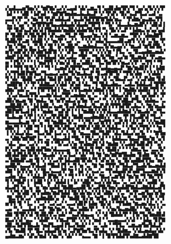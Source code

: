 ▞▄▟▃▃▅▜▅▞▞▝▆▛▇▞▃▞▞▃▄▟▝▟▞▃▆▃▜▝▄▟▊▟▅▜▛▞▜▝▄▞▄▜▞▞▞▛▐▟▝▝▝▟▉▝▐▟▚▟▝▝▆▛▇▜▅▟▅▃▙▃▙▃▛▝▞▝▛▟▚▝▉▞▚▃▛▜▃▞▃▟▝▃▃▃▛▞▛▝▚▝▆▞▜▝▛▟▚▟▟▃▟▝▄▃▙▜▟▜▜▛▇▜▟▞▅▃▝▝▛▟▆▞▄▃▆▃▜▜▚▃▚▝▄▞▚▝▆▜▛▛▇▜▄▃▟▟▄▟▞▟▄▟▞▜▛▜▝▝▜▞▝▟▃▃▙▃▆▟▛▞▝▟▊▟▐▝▛▝▉▟▚▃▛▟▞▟▐▜▙▟▟▞▅▟█▞▟▟▅▜▙▜▜▝▚▝█▞▞▃▛▝▐▟▅▃▚▞▄▞▄▟▛▝▉▟▉▞▚▜▙▜▟▜▝▟▚▃▅▞▜▃▛▝█▃▄▞▆▃▚▜▝▃▆▃▆▃▝▜▛▞▝▟▅▟▇▜▜▟█▞▛▃▆▝▟▟█▝▞▝▅▞▛▝▃▞▝▃▝▝▞▞▚▟▄▜▃▃▃▟▊▃▆▜▝▞▟▝▃▜▄▝▛▞▆▝▞▜▅▝▄▝▚▜▞▝█▝▐▞▚▟█▞▚▃▆▟▅▟▃▃▜▞▅▃▄▞▞▝▆▃▟▝▆▜▟▜▙▝▅▜▚▟▛▟▚▜▛▟▆▜▟▛▇▝▞▝▟▜▃▝█▜▚▞▝▞▞▞▆▝▐▜▃▝▃▝▉▃▄▟▆▃▅▟▞▟▆▛▐▟▞▜▞▝▟▜▜▟▄▟▝▟▞▃▟▃▝▜▛▃▝▜▄▜▞▜▅▝▃▞▆▝█▃▆▟▞▝▛▃▅▃▅▝▐▜▞▞▝▝▐▝▅▟▜▜▝▞▅▞▟▝▊▃▚▟▉▞▝▜▃▜▅▜▛▞▅▃▞▞▛▝▃▜▜▝▝▜▛▝▝▜▜▝▊▜▞▞▝▝▜▝▐▃▅▟▚▜▛▜▚▃▞▜▚▞▄▟▄▃▄▃▛▝▇▞▆▟▊▛▐▝▐▟▇▞▞▜▜▟▊▛▇▜▄▞▜▃▄▃▞▃▙▞▜▞▆▃▙▃▛▝▊▃▟▜▛▜▞▝▜▜▞▟▅▝▝▞▟▟▞▜▝▟▞▝█▟█▝▃▟▟▝▇▟▐▛▐▟▊▝▆▝▞▝█▝▊▝▟▝▃▜▙▃▛▃▞▝▞▃▛▟▆▝▊▟▚▟█▛▇▝▞▝▛▝▟▟▇▃▞▞▟▟▝▟▚▟▝▟▃▝▜▝█▟▃▟▅▃▝▃▟▃▜▟▟▃▟▝█▜▛▟▆▞▚▟▞▃▝▝▐▜▛▜▜▟▐▝▅▃▚▜▜▃▅▟▞▟▆▟▚▜▟▝▐▝▆▟▇▞▟▟▉▞▜▜▝▞▝▞▃▞▅▃▙▜▜▞▃▃▆▞▟▃▞▜▛▃▅▟▅▞▄▝▃▝▝▟▝▟▅▃▞▟▜▝▄▝▄▞▙▟▚▝▛▟▉▞▅▃▅▝▇▝▅▟▃▝▅▝▅▜▚▟▃▞▄▜▅▝▛▃▞▝▚▝▞▞▛▟█▃▛▜▄▝▟▟▅▃▝▃▄▟█▟▉▞▚▝▐▟▐▟▉▃▚▃▅▝▊▃▛▟▅▟▃▞▙▃▛▟▚▜▜▜▟▜▛▃▙▃▚▝▇▞▅▃▙▟▉▛▇▜▃▟▐▜▝▝▅▟▅▝▚▟▚▛▐▝▐▝▆▟█▞▞▞▛▟▃▃▟▟▆▟▝▞▆▃▟▞▚▞▜▃▜▃▙▃▆▝▞▛▐▝▞▞▃▞▛▟▜▟▚▝▇▟▊▃▃▟▅▟▉▞▞▝▉▃▝▛▐▜▃▟▛▟▝▜▃▞▆▃▃▃▙▃▆▝▛▝▄▝▜▝▆▟█▃▜▞▃▝▝▞▜▞▃▞▆▜▜▝▄▟▚▜▝▟▞▃▛▝▞▞▆▟█▟▇▞▜▝▝▟█▝▜▝▐▝█▞▜▞▟▜▄▞▟▜▛▟▝▟▉▞▚▜▟▟▃▝▝▞▙▞▞▜▜▞▝▝▆▝▐▝▞▟▃▞▟▃▝▜▃▞▙▛▐▃▞▃▚▝▊▝▅▃▃▜▙▞▜▟▛▝▟▃▜▟▃▞▄▞▙▝▝▝▇▜▅▃▝▟▇▞▆▛▇▛▐▃▝▃▝▟▄▃▟▟▝▜▙▝▐▜▞▃▞▟▝▝▐▟▟▃▃▜▄▃▛▜▙▞▆▝▄▜▝▟▃▝▄▃▝▃▞▞▝▝▉▝▝▜▞▃▞▞▅▝▛▟▅▟▜▝▟▝▆▟▆▝▞▃▟▟▜▟▊▟▜▝▚▞▛▞▄▟▚▃▜▟▊▟▟▜▅▞▟▃▃▃▄▝▜▞▜▟▄▜▝▜▚▝█▟▊▞▝▝▝▟▆▃▜▃▝▃▃▜▞▟▊▟▟▜▟▞▙▜▞▝▆▃▟▞▝▞▃▜▃▞▝▟▞▝▜▝▇▝▅▞▆▛▇▜▙▟▅▝▊▟▆▝▜▞▅▃▜▟▇▟▛▃▆▝█▝▞▝▞▃▞▛▐▟▃▟▉▜▛▟▞▜▝▟▚▞▅▝▄▝█▞▄▟█▟▜▜▄▝▅▞▄▟█▞▚▃▃▞▛▟▃▟▝▜▙▟▐▜▝▃▜▝▅▝▃▝▇▝▆▝▜▜▚▞▜▟▃▞▜▃▟▞▙▃▅▟▟▟▇▝▐▞▛▞▅▝▞▝█▃▚▃▃▞▛▝▇▝▐▟▝▞▚▃▞▃▝▜▚▟▄▟▛▟▚▟▛▜▃▃▆▟▚▜▃▟▅▝▟▃▝▝▟▟▃▛▐▛▇▞▚▝▝▜▝▝▝▝▟▞▃▝▇▃▞▃▆▜▟▝▆▞▆▝▜▝▇▞▜▜▜▝▞▜▙▛▐▝▐▟█▝▐▞▝▟▟▟▐▝▐▞▝▟█▞▚▃▞▞▟▞▆▃▝▃▝▃▞▟▞▝▄▟█▝▄▟▃▟▜▝▅▝▄▝▅▝▅▞▄▟▟▝▇▟█▃▄▟▊▜▞▃▟▜▙▜▅▞▄▟▟▛▇▟▃▟▇▟▟▃▟▜▝▝▞▜▞▟█▝▄▜▚▟▅▞▆▟▜▟▟▝█▞▟▞▅▞▞▟▝▟▇▞▝▞▃▝▚▞▛▃▅▜▄▞▅▜▄▝█▃▜▜▞▃▞▝▄▟▆▟█▞▄▝▛▝▆▟█▝▊▞▅▝▆▜▄▝▐▟▛▞▆▝▃▜▄▞▛▞▙▝▞▜▅▜▜▝▊▝▐▃▝▝▃▞▝▃▞▃▞▝▃▃▞▟▊▛▐▟▅▝█▞▟▝▝▜▜▟▅▝▆▃▅▞▟▃▚▝▃▃▄▝▚▝▃▃▙▟▝▃▛▝▇▞▆▞▚▝▆▃▚▟▇▞▛▝▃▝▝▞▅▞▙▃▅▟█▞▝▝▆▞▞▝▞▟▇▝▉▜▛▞▟▝▊▟▉▞▛▃▚▟▞▝▚▃▛▟▄▃▄▝▞▝▟▝█▟▟▞▛▝▐▜▞▜▄▜▅▟▉▟▇▃▞▞▟▝▄▃▝▝▟▟▛▝▝▞▆▃▛▜▛▝▞▞▚▝▅▟▝▝▃▃▄▃▃▞▞▟▝▝▐▟▄▝▊▛▇▟▉▃▜▟▜▜▙▃▙▝▅▟▜▃▄▟▐▜▃▞▙▟▞▝▝▃▝▃▙▝▝▜▜▃▝▃▆▃▅▜▅▜▟▃▛▞▙▝▆▟▉▝▛▝█▃▚▟▄▟▜▞▅▝▃▛▇▜▅▜▃▜▚▟▄▝▞▝█▟▆▃▝▞▟▃▅▟▄▞▟▞▄▟▆▃▆▞▝▟▚▞▆▟▝▞▆▞▚▝▟▞▝▝▚▃▃▝▇▝▐▝▉▜▜▟▟▜▚▟▇▃▟▟▇▜▉
